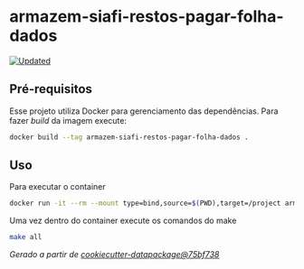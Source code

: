 # armazem-siafi-restos-pagar-folha-dados

[![Updated](https://github.com/splor-mg/armazem-siafi-restos-pagar-folha-dados/actions/workflows/all.yaml/badge.svg)](https://github.com/splor-mg/armazem-siafi-restos-pagar-folha-dados/actions/)

## Pré-requisitos

Esse projeto utiliza Docker para gerenciamento das dependências. Para fazer _build_  da imagem execute:

```bash
docker build --tag armazem-siafi-restos-pagar-folha-dados .
```

## Uso

Para executar o container

```bash
docker run -it --rm --mount type=bind,source=$(PWD),target=/project armazem-siafi-restos-pagar-folha-dados bash
```

Uma vez dentro do container execute os comandos do make

```bash
make all
```

_Gerado a partir de [cookiecutter-datapackage@75bf738](https://github.com/splor-mg/cookiecutter-datapackage/commit/75bf738d0e983bbf728f88b5fda280f5f092fc78)_
